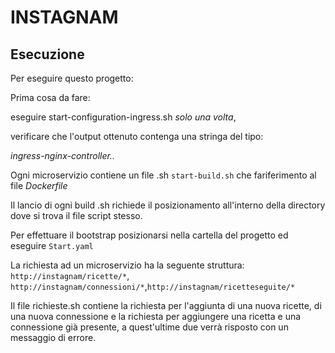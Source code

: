 # INSTAGNAM 

## Esecuzione 

Per eseguire questo progetto: 

Prima cosa da fare:

eseguire start-configuration-ingress.sh *solo una volta*,

verificare che l'output ottenuto contenga una stringa del tipo:

*ingress-nginx-controller..*

Ogni microservizio contiene un file .sh `start-build.sh` che fariferimento al file *Dockerfile*

Il lancio di ogni build .sh richiede il posizionamento all'interno della directory dove si trova il file script stesso.

Per effettuare il bootstrap posizionarsi nella cartella del progetto ed eseguire `Start.yaml ` 

La richiesta ad un microservizio ha la seguente struttura: `http://instagnam/ricette/*`, `http://instagnam/connessioni/*`,`http://instagnam/ricetteseguite/*`

Il file richieste.sh contiene la richiesta per l'aggiunta di una nuova ricette, di una nuova connessione e la richiesta per aggiungere una ricetta e una connessione già presente, a quest'ultime due verrà risposto con un messaggio di errore.



